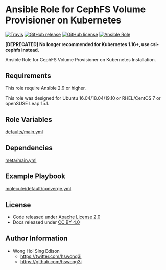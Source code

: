 # Ansible Role for CephFS Volume Provisioner on Kubernetes

[![Travis](https://img.shields.io/travis/com/alvistack/ansible-role-kubernetes_cephfs_provisioner.svg)](https://travis-ci.com/alvistack/ansible-role-kubernetes_cephfs_provisioner)
[![GitHub release](https://img.shields.io/github/release/alvistack/ansible-role-kubernetes_cephfs_provisioner.svg)](https://github.com/alvistack/ansible-role-kubernetes_cephfs_provisioner)
[![GitHub license](https://img.shields.io/github/license/alvistack/ansible-role-kubernetes_cephfs_provisioner.svg)](https://github.com/alvistack/ansible-role-kubernetes_cephfs_provisioner/blob/master/LICENSE)
[![Ansible Role](https://img.shields.io/badge/galaxy-alvistack.kubernetes_cephfs_provisioner-blue.svg)](https://galaxy.ansible.com/alvistack/kubernetes_cephfs_provisioner)

**[DEPRECATED] No longer recommended for Kubernetes 1.16+, use csi-cephfs instead.**

Ansible Role for CephFS Volume Provisioner on Kubernetes Installation.

## Requirements

This role require Ansible 2.9 or higher.

This role was designed for Ubuntu 16.04/18.04/19.10 or RHEL/CentOS 7 or openSUSE Leap 15.1.

## Role Variables

[defaults/main.yml](defaults/main.yml)

## Dependencies

[meta/main.yml](meta/main.yml)

## Example Playbook

[molecule/default/converge.yml](molecule/default/converge.yml)

## License

  - Code released under [Apache License 2.0](LICENSE)
  - Docs released under [CC BY 4.0](http://creativecommons.org/licenses/by/4.0/)

## Author Information

  - Wong Hoi Sing Edison
      - <https://twitter.com/hswong3i>
      - <https://github.com/hswong3i>
